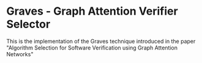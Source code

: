 # Graves - Graph Attention Verifier Selector

This is the implementation of the Graves technique introduced in the paper "Algorithm Selection for Software Verification using Graph
Attention Networks"

